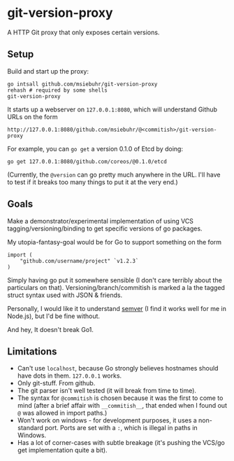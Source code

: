 git-version-proxy
=================

A HTTP Git proxy that only exposes certain versions.

Setup
-----

Build and start up the proxy:

    go intsall github.com/msiebuhr/git-version-proxy
	rehash # required by some shells
	git-version-proxy

It starts up a webserver on `127.0.0.1:8080`, which will understand Github URLs on the form

    http://127.0.0.1:8080/github.com/msiebuhr/@<commitish>/git-version-proxy

For example, you can `go get` a version 0.1.0 of Etcd by doing:

    go get 127.0.0.1:8080/github.com/coreos/@0.1.0/etcd

(Currently, the `@version` can go pretty much anywhere in the URL. I'll have to
test if it breaks too many things to put it at the very end.)

Goals
-----

Make a demonstrator/experimental implementation of using VCS
tagging/versioning/binding to get specific versions of go packages.

My utopia-fantasy-goal would be for Go to support something on the form

    import (
	    "github.com/username/project" `v1.2.3`
	)

Simply having go put it somewhere sensible (I don't care terribly about the
particulars on that). Versioning/branch/commitish is marked a la the tagged
struct syntax used with JSON & friends.

Personally, I would like it to understand [semver](http://semver.org/) (I find
it works well for me in Node.js), but I'd be fine without.

And hey, It doesn't break Go1.

Limitations
-----------

 * Can't use `localhost`, because Go strongly believes hostnames should have
   dots in them. `127.0.0.1` works.
 * Only git-stuff. From github.
 * The git parser isn't well tested (it will break from time to time).
 * The syntax for `@commitish` is chosen because it was the first to come to
   mind (after a brief affair with `__commitish__`, that ended when I found out
   `@` was allowed in import paths.)
 * Won't work on windows - for development purposes, it uses a non-standard
   port. Ports are set with a `:`, which is illegal in paths in Windows.
 * Has a lot of corner-cases with subtle breakage (it's pushing the VCS/go get
   implementation quite a bit).
